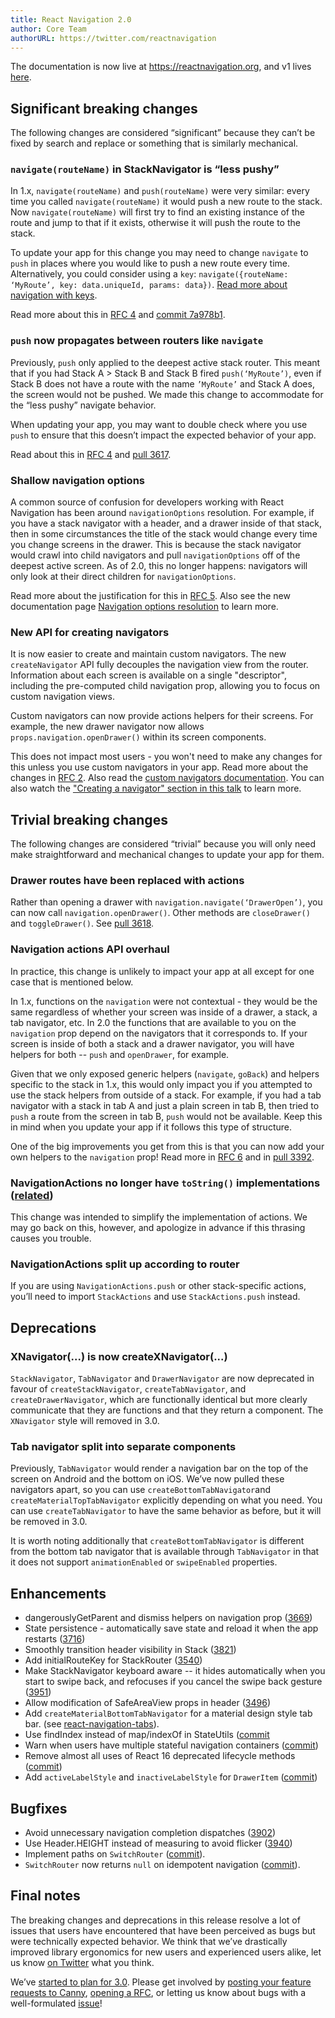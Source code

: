 ```yaml
---
title: React Navigation 2.0
author: Core Team
authorURL: https://twitter.com/reactnavigation
---
```


The documentation is now live at https://reactnavigation.org, and v1 lives [here](docs/en/1.x/getting-started.html). 

## Significant breaking changes

The following changes are considered “significant” because they can’t be fixed by search and replace or something that is similarly mechanical.

### `navigate(routeName)` in StackNavigator is “less pushy”

In 1.x, `navigate(routeName)` and `push(routeName)` were very similar: every time you called `navigate(routeName)` it would push a new route to the stack. Now `navigate(routeName)` will first try to find an existing instance of the route and jump to that if it exists, otherwise it will push the route to the stack.

To update your app for this change you may need to change `navigate` to `push` in places where you would like to push a new route every time. Alternatively, you could consider using a `key`: `navigate({routeName: ‘MyRoute’, key: data.uniqueId, params: data})`. [Read more about navigation with keys](/docs/en/navigation-key.html).

Read more about this in [RFC 4](https://github.com/react-navigation/rfcs/blob/master/text/0004-less-pushy-navigate.md) and [commit 7a978b1](https://github.com/react-navigation/react-navigation/commit/7a978b1087ff3acc7dd71267bd900d15c932d7cc).

### `push` now propagates between routers like `navigate`

Previously, `push` only applied to the deepest active stack router. This meant that if you had Stack A > Stack B and Stack B fired `push(‘MyRoute’)`, even if Stack B does not have a route with the name `’MyRoute’` and Stack A does, the screen would not be pushed. We made this change to accommodate for the “less pushy” navigate behavior.

When updating your app, you may want to double check where you use `push` to ensure that this doesn’t impact the expected behavior of your app.

Read about this in [RFC 4](https://github.com/react-navigation/rfcs/blob/master/text/0004-less-pushy-navigate.md#drawbacks) and [pull 3617](https://github.com/react-navigation/react-navigation/pull/3617).

### Shallow navigation options

A common source of confusion for developers working with React Navigation has been around `navigationOptions` resolution. For example, if you have a stack navigator with a header, and a drawer inside of that stack, then in some circumstances the title of the stack would change every time you change screens in the drawer. This is because the stack navigator would crawl into child navigators and pull `navigationOptions` off of the deepest active screen. As of 2.0, this no longer happens: navigators will only look at their direct children for `navigationOptions`.

Read more about the justification for this in [RFC 5](https://github.com/react-navigation/rfcs/blob/master/text/0005-shallow-navigation-options.md). Also see the new documentation page [Navigation options resolution](https://reactnavigation.org/docs/en/navigation-options-resolution.html) to learn more.

### New API for creating navigators

It is now easier to create and maintain custom navigators. The new `createNavigator` API fully decouples the navigation view from the router. Information about each screen is available on a single "descriptor", including the pre-computed child navigation prop, allowing you to focus on custom navigation views.

Custom navigators can now provide actions helpers for their screens. For example, the new drawer navigator now allows `props.navigation.openDrawer()` within its screen components.

This does not impact most users - you won't need to make any changes for this unless you use custom navigators in your app. Read more about the changes in [RFC 2](https://github.com/react-navigation/rfcs/blob/master/text/0002-navigator-view-api.md). Also read the [custom navigators documentation](/docs/en/custom-navigators.html). You can also watch the ["Creating a navigator" section in this talk](https://youtu.be/wJJZ9Od8MjM?t=1215) to learn more. 

## Trivial breaking changes

The following changes are considered “trivial” because you will only need make straightforward and mechanical changes to update your app for them.

### Drawer routes have been replaced with actions

Rather than opening a drawer with `navigation.navigate(‘DrawerOpen’)`, you can now call `navigation.openDrawer()`. Other methods are `closeDrawer()` and `toggleDrawer()`.  See [pull 3618](https://github.com/react-navigation/react-navigation/pull/3618).

### Navigation actions API overhaul

In practice, this change is unlikely to impact your app at all except for one case that is mentioned below.

In 1.x, functions on the `navigation` were not contextual - they would be the same regardless of whether your screen was inside of a drawer, a stack, a tab navigator, etc. In 2.0 the functions that are available to you on the `navigation` prop depend on the navigators that it corresponds to. If your screen is inside of both a stack and a drawer navigator, you will have helpers for both -- `push` and `openDrawer`, for example. 

Given that we only exposed generic helpers (`navigate`, `goBack`) and helpers specific to the stack in 1.x, this would only impact you if you attempted to use the stack helpers from outside of a stack. For example, if you had a tab navigator with a stack in tab A and just a plain screen in tab B, then tried to `push` a route from the screen in tab B, `push` would not be available. Keep this in mind when you update your app if it follows this type of structure.

One of the big improvements you get from this is that you can now add your own helpers to the `navigation` prop!  Read more in [RFC 6](https://github.com/react-navigation/rfcs/blob/master/text/0006-action-creators.md) and in [pull 3392](https://github.com/react-navigation/react-navigation/pull/3392).

 ### NavigationActions no longer have `toString()` implementations ([related](https://github.com/react-navigation/react-navigation/issues/4072))

This change was intended to simplify the implementation of actions. We may go back on this, however, and apologize in advance if this thrasing causes you trouble.

### NavigationActions split up according to router

If you are using `NavigationActions.push` or other stack-specific actions, you’ll need to import `StackActions` and use `StackActions.push` instead.

## Deprecations 

###  XNavigator(...) is now createXNavigator(...)

`StackNavigator`, `TabNavigator` and `DrawerNavigator` are now deprecated in favour of `createStackNavigator`, `createTabNavigator`, and `createDrawerNavigator`, which are functionally identical but more clearly communicate that they are functions and that they return a component. The `XNavigator` style will removed in 3.0. 

### Tab navigator split into separate components

Previously, `TabNavigator` would render a navigation bar on the top of the screen on Android and the bottom on iOS. We’ve now pulled these navigators apart, so you can use `createBottomTabNavigator`and `createMaterialTopTabNavigator` explicitly depending on what you need. You can use `createTabNavigator` to have the same behavior as before, but it will be removed in 3.0.

It is worth noting additionally that `createBottomTabNavigator` is different from the bottom tab navigator that is available through `TabNavigator` in that it does not support `animationEnabled` or `swipeEnabled` properties.

## Enhancements

* dangerouslyGetParent and dismiss helpers on navigation prop ([3669](https://github.com/react-navigation/react-navigation/pull/3669))
* State persistence - automatically save state and reload it when the app restarts ([3716](https://github.com/react-navigation/react-navigation/pull/3716))
* Smoothly transition header visibility in Stack ([3821](https://github.com/react-navigation/react-navigation/pull/3821))
* Add initialRouteKey for StackRouter ([3540](https://github.com/react-navigation/react-navigation/pull/3540))
* Make StackNavigator keyboard aware -- it hides automatically when you start to swipe back, and refocuses if you cancel the swipe back gesture ([3951](https://github.com/react-navigation/react-navigation/pull/3951))
* Allow modification of SafeAreaView props in header ([3496](https://github.com/react-navigation/react-navigation/pull/3496))
* Add `createMaterialBottomTabNavigator` for a material design style tab bar. (see [react-navigation-tabs](https://github.com/react-navigation/react-navigation-tabs)).
* Use findIndex instead of map/indexOf in StateUtils ([commit](https://github.com/react-navigation/react-navigation/commit/47fe858d4ec339d2b1f4b96f3a5444aed8f6f900)
* Warn when users have multiple stateful navigation containers ([commit](https://github.com/react-navigation/react-navigation/commit/68a2a106f370003dc1d46385fd8b5992be189ee2))
* Remove almost all uses of React 16 deprecated lifecycle methods ([commit](https://github.com/react-navigation/react-navigation/commit/3f837c895e823de4d528b55fd70ee7ba167480d8))
* Add `activeLabelStyle` and `inactiveLabelStyle` for `DrawerItem` ([commit](https://github.com/react-navigation/react-navigation/commit/7c488c8d4974028f85a4c5171d27209fa099170f))

## Bugfixes

* Avoid unnecessary navigation completion dispatches ([3902](https://github.com/react-navigation/react-navigation/pull/3902))
* Use Header.HEIGHT instead of measuring to avoid flicker ([3940](https://github.com/react-navigation/react-navigation/pull/3940))
* Implement paths on `SwitchRouter` ([commit](https://github.com/react-navigation/react-navigation/commit/5e4512f3ebef587bf90e4ec4d660708b72a0a865)).
* `SwitchRouter` now returns `null` on idempotent navigation ([commit](https://github.com/react-navigation/react-navigation/commit/577d99c1658ef85c061c82d55bf349c38e161e97)).

## Final notes

The breaking changes and deprecations in this release resolve a lot of issues that users have encountered that have been perceived as bugs but were technically expected behavior. We think that we’ve drastically improved library ergonomics for new users and experienced users alike, let us know [on Twitter](https://twitter.com/reactnavigation) what you think.

We’ve [started to plan for 3.0](https://github.com/react-navigation/react-navigation/issues/3686). Please get involved by [posting your feature requests to Canny](https://react-navigation.canny.io/feature-requests), [opening a RFC](https://github.com/react-navigation/rfcs/issues), or letting us know about bugs with a well-formulated [issue](https://github.com/react-navigation/react-navigation/issues/new)!
